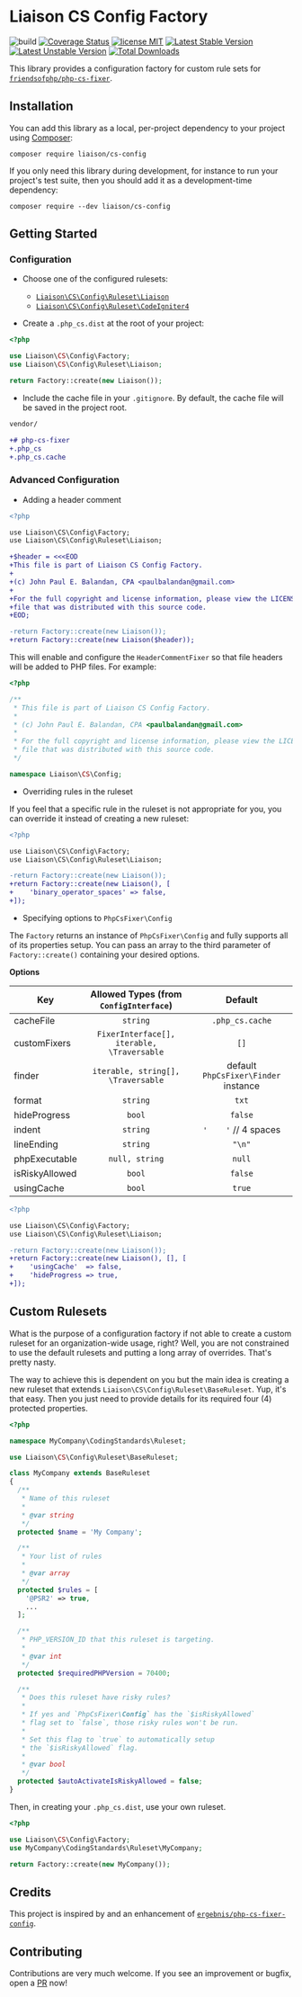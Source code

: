# Liaison CS Config Factory

![build](https://github.com/paulbalandan/liaison-cs-config/workflows/build/badge.svg?branch=develop)
[![Coverage Status](https://coveralls.io/repos/github/paulbalandan/liaison-cs-config/badge.svg?branch=develop)](https://coveralls.io/github/paulbalandan/liaison-cs-config?branch=develop)
[![license MIT](https://img.shields.io/github/license/paulbalandan/cs-config)](LICENSE)
[![Latest Stable Version](https://poser.pugx.org/liaison/cs-config/v)](//packagist.org/packages/liaison/cs-config)
[![Latest Unstable Version](https://poser.pugx.org/liaison/cs-config/v/unstable)](//packagist.org/packages/liaison/cs-config)
[![Total Downloads](https://poser.pugx.org/liaison/cs-config/downloads)](//packagist.org/packages/liaison/cs-config)

This library provides a configuration factory for custom rule sets
for [`friendsofphp/php-cs-fixer`](http://github.com/FriendsOfPHP/PHP-CS-Fixer).

## Installation

You can add this library as a local, per-project dependency to your project using [Composer](https://getcomposer.org/):

    composer require liaison/cs-config

If you only need this library during development, for instance to run your project's test suite, then you should add it as a development-time dependency:

    composer require --dev liaison/cs-config

## Getting Started

### Configuration

* Choose one of the configured rulesets:
  - [`Liaison\CS\Config\Ruleset\Liaison`](src/Ruleset/Liaison.php)
  - [`Liaison\CS\Config\Ruleset\CodeIgniter4`](src/Ruleset/CodeIgniter4.php)

* Create a `.php_cs.dist` at the root of your project:

```php
<?php

use Liaison\CS\Config\Factory;
use Liaison\CS\Config\Ruleset\Liaison;

return Factory::create(new Liaison());

```

* Include the cache file in your `.gitignore`. By
default, the cache file will be saved in the project root.

```diff
vendor/

+# php-cs-fixer
+.php_cs
+.php_cs.cache
```

### Advanced Configuration

* Adding a header comment
```diff
<?php

use Liaison\CS\Config\Factory;
use Liaison\CS\Config\Ruleset\Liaison;

+$header = <<<EOD
+This file is part of Liaison CS Config Factory.
+
+(c) John Paul E. Balandan, CPA <paulbalandan@gmail.com>
+
+For the full copyright and license information, please view the LICENSE
+file that was distributed with this source code.
+EOD;

-return Factory::create(new Liaison());
+return Factory::create(new Liaison($header));

```

This will enable and configure the `HeaderCommentFixer` so that file headers will be added to PHP files. For example:

```php
<?php

/**
 * This file is part of Liaison CS Config Factory.
 *
 * (c) John Paul E. Balandan, CPA <paulbalandan@gmail.com>
 *
 * For the full copyright and license information, please view the LICENSE
 * file that was distributed with this source code.
 */

namespace Liaison\CS\Config;
```

* Overriding rules in the ruleset

If you feel that a specific rule in the ruleset is not appropriate for you, you can override it instead of creating a new ruleset:

```diff
<?php

use Liaison\CS\Config\Factory;
use Liaison\CS\Config\Ruleset\Liaison;

-return Factory::create(new Liaison());
+return Factory::create(new Liaison(), [
+    'binary_operator_spaces' => false,
+]);

```

* Specifying options to `PhpCsFixer\Config`

The `Factory` returns an instance of `PhpCsFixer\Config` and fully supports all of
its properties setup. You can pass an array to the third parameter of `Factory::create()`
containing your desired options.

**Options**

| Key            | Allowed Types (from `ConfigInterface`)   | Default                              |
| -------------- | :--------------------------------------: | :----------------------------------: |
| cacheFile      | `string`                                 | `.php_cs.cache`                      |
| customFixers   | `FixerInterface[], iterable, \Traversable` | `[]`                                 |
| finder         | `iterable, string[], \Traversable`         | default `PhpCsFixer\Finder` instance |
| format         | `string`                                 | `txt`                                |
| hideProgress   | `bool`                                   | `false`                              |
| indent         | `string`                                 | `'    '` // 4 spaces                 |
| lineEnding     | `string`                                 | `"\n"`                               |
| phpExecutable  | `null, string`                           | `null`                               |
| isRiskyAllowed | `bool`                                   | `false`                              |
| usingCache     | `bool`                                   | `true`                               |

```diff
<?php

use Liaison\CS\Config\Factory;
use Liaison\CS\Config\Ruleset\Liaison;

-return Factory::create(new Liaison());
+return Factory::create(new Liaison(), [], [
+    'usingCache'  => false,
+    'hideProgress => true,
+]);
```

## Custom Rulesets

What is the purpose of a configuration factory if not able to create a custom ruleset for
an organization-wide usage, right? Well, you are not constrained to use the default rulesets
and putting a long array of overrides. That's pretty nasty.

The way to achieve this is dependent on you but the main idea is creating a new ruleset that
extends `Liaison\CS\Config\Ruleset\BaseRuleset`. Yup, it's that easy. Then you just need to
provide details for its required four (4) protected properties.

```php
<?php

namespace MyCompany\CodingStandards\Ruleset;

use Liaison\CS\Config\Ruleset\BaseRuleset;

class MyCompany extends BaseRuleset
{
  /**
   * Name of this ruleset
   *
   * @var string
   */
  protected $name = 'My Company';

  /**
   * Your list of rules
   *
   * @var array
   */
  protected $rules = [
    '@PSR2' => true,
    ...
  ];

  /**
   * PHP_VERSION_ID that this ruleset is targeting.
   *
   * @var int
   */
  protected $requiredPHPVersion = 70400;

  /**
   * Does this ruleset have risky rules?
   *
   * If yes and `PhpCsFixer\Config` has the `$isRiskyAllowed`
   * flag set to `false`, those risky rules won't be run.
   *
   * Set this flag to `true` to automatically setup
   * the `$isRiskyAllowed` flag.
   *
   * @var bool
   */
  protected $autoActivateIsRiskyAllowed = false;
}

```

Then, in creating your `.php_cs.dist`, use your own ruleset.

```php
<?php

use Liaison\CS\Config\Factory;
use MyCompany\CodingStandards\Ruleset\MyCompany;

return Factory::create(new MyCompany());

```

## Credits

This project is inspired by and an enhancement of [`ergebnis/php-cs-fixer-config`](https://github.com/ergebnis/php-cs-fixer-config).

## Contributing

Contributions are very much welcome. If you see an improvement or bugfix, open a [PR](https://github.com/paulbalandan/liaison-cs-config/pulls) now!
